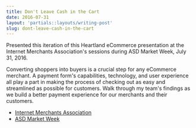 ```yaml
---
title: Don't Leave Cash in the Cart
date: 2016-07-31
layout: 'partials::layouts/writing-post'
slug: dont-leave-cash-in-the-cart
---
```


Presented this iteration of this Heartland eCommerce presentation at the Internet Merchants Association's sessions during ASD Market Week, July 31, 2016.

Converting shoppers into buyers is a crucial step for any eCommerce merchant. A payment form's capabilities, technology, and user experience all play a part in making the process of checking out as easy and streamlined as possible for customers. Walk through my team's findings as we build a better payment experience for our merchants and their customers.

<script async class="speakerdeck-embed" data-id="32c50df9bfa0442f88e44841a42689e2" data-ratio="1.33333333333333" src="//speakerdeck.com/assets/embed.js"></script>

* [Internet Merchants Association](http://www.imamerchants.org/)
* [ASD Market Week](http://www.asdonline.com/lv/index.shtml)
